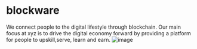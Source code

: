 # blockware
We connect people to the digital
lifestyle through blockchain.
Our main focus at xyz is to drive the digital economy forward
by providing a platform for people to upskill,serve, learn and earn.
![image](https://github.com/Simeonu/blockware/assets/130546340/33a4b42e-70bc-4742-810c-c1fb42beb872)
